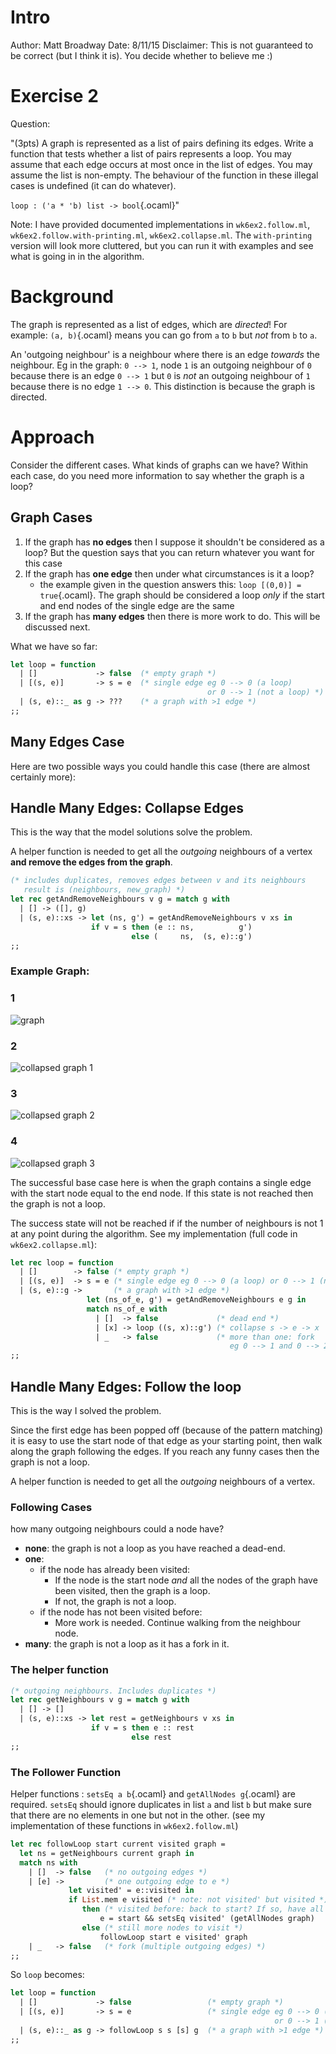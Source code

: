 
# Intro #
Author: Matt Broadway
Date: 8/11/15
Disclaimer: This is not guaranteed to be correct (but I think it is). You decide whether to believe me :)

# Exercise 2 #

Question:

"(3pts) A graph is represented as a list of pairs defining its edges. Write a function that tests whether a list of pairs represents a loop. You may assume that each edge occurs at most once in the list of edges. You may assume the list is non-empty. The behaviour of the function in these illegal cases is undefined (it can do whatever).

`loop : ('a * 'b) list -> bool`{.ocaml}"

Note: I have provided documented implementations in `wk6ex2.follow.ml`, `wk6ex2.follow.with-printing.ml`, `wk6ex2.collapse.ml`. The `with-printing` version will look more cluttered, but you can run it with examples and see what is going in in the algorithm.

# Background #
The graph is represented as a list of edges, which are _directed_! For example: `(a, b)`{.ocaml} means you can go from `a` to `b` but _not_ from `b` to `a`.

An 'outgoing neighbour' is a neighbour where there is an edge _towards_ the neighbour. Eg in the graph: `0 --> 1`, node `1` is an outgoing neighbour of `0` because there is an edge `0 --> 1` but `0` is _not_ an outgoing neighbour of `1` because there is no edge `1 --> 0`. This distinction is because the graph is directed.


# Approach #
Consider the different cases. What kinds of graphs can we have? Within each case, do you need more information to say whether the graph is a loop?

## Graph Cases ##
1. If the graph has **no edges** then I suppose it shouldn't be considered as a loop? But the question says that you can return whatever you want for this case
2. If the graph has **one edge** then under what circumstances is it a loop?
    - the example given in the question answers this: `loop [(0,0)] = true`{.ocaml}. The graph should be considered a loop _only_ if the start and end nodes of the single edge are the same
3. If the graph has **many edges** then there is more work to do. This will be discussed next.

What we have so far:

```ocaml
let loop = function
  | []             -> false  (* empty graph *)
  | [(s, e)]       -> s = e  (* single edge eg 0 --> 0 (a loop)
                                            or 0 --> 1 (not a loop) *)
  | (s, e)::_ as g -> ???    (* a graph with >1 edge *)
;;
```

## Many Edges Case ##
Here are two possible ways you could handle this case (there are almost certainly more):


## Handle Many Edges: Collapse Edges ##
This is the way that the model solutions solve the problem.

A helper function is needed to get all the _outgoing_ neighbours of a vertex **and remove the edges from the graph**.

```ocaml
(* includes duplicates, removes edges between v and its neighbours
   result is (neighbours, new_graph) *)
let rec getAndRemoveNeighbours v g = match g with
  | [] -> ([], g)
  | (s, e)::xs -> let (ns, g') = getAndRemoveNeighbours v xs in
                  if v = s then (e :: ns,          g')
                           else (     ns,  (s, e)::g')
;;
```


### Example Graph: ###

### 1 ###
![graph](res/graph.png)
### 2 ###
![collapsed graph 1](res/graph_collapsed_1.png)
### 3 ###
![collapsed graph 2](res/graph_collapsed_2.png)
### 4 ###
![collapsed graph 3](res/graph_collapsed_3.png)

The successful base case here is when the graph contains a single edge with the start node equal to the end node. If this state is not reached then the graph is not a loop.

The success state will not be reached if if the number of neighbours is not 1 at any point during the algorithm. See my implementation (full code in `wk6ex2.collapse.ml`):

```ocaml
let rec loop = function
  | []        -> false (* empty graph *)
  | [(s, e)]  -> s = e (* single edge eg 0 --> 0 (a loop) or 0 --> 1 (not a loop) *)
  | (s, e)::g ->       (* a graph with >1 edge *)
                 let (ns_of_e, g') = getAndRemoveNeighbours e g in
                 match ns_of_e with
                   | []  -> false             (* dead end *)
                   | [x] -> loop ((s, x)::g') (* collapse s -> e -> x    to   s -> x *)
                   | _   -> false             (* more than one: fork
                                                 eg 0 --> 1 and 0 --> 2 cannot be part of a loop *)
;;
```



## Handle Many Edges: Follow the loop ##
This is the way I solved the problem.

Since the first edge has been popped off (because of the pattern matching) it is easy to use the start node of that edge as your starting point, then walk along the graph following the edges. If you reach any funny cases then the graph is not a loop.

A helper function is needed to get all the _outgoing_ neighbours of a vertex.

### Following Cases ###
how many outgoing neighbours could a node have?
- **none**: the graph is not a loop as you have reached a dead-end.
- **one**:
    - if the node has already been visited:
        - If the node is the start node _and_ all the nodes of the graph have been visited, then the graph is a loop.
        - If not, the graph is not a loop.
    - if the node has not been visited before:
        - More work is needed. Continue walking from the neighbour node.
- **many**: the graph is not a loop as it has a fork in it.

### The helper function ###

```ocaml
(* outgoing neighbours. Includes duplicates *)
let rec getNeighbours v g = match g with
  | [] -> []
  | (s, e)::xs -> let rest = getNeighbours v xs in
                  if v = s then e :: rest
                           else rest
;;
```

### The Follower Function ###
Helper functions : `setsEq a b`{.ocaml} and `getAllNodes g`{.ocaml} are required.
`setsEq` should ignore duplicates in list `a` and list `b` but make sure that there are no elements in one but not in the other.
(see my implementation of these functions in `wk6ex2.follow.ml`)


```ocaml
let rec followLoop start current visited graph =
  let ns = getNeighbours current graph in
  match ns with
    | []  -> false   (* no outgoing edges *)
    | [e] ->         (* one outgoing edge to e *)
             let visited' = e::visited in 
             if List.mem e visited (* note: not visited' but visited *)
                then (* visited before: back to start? If so, have all nodes been visited? *)
                    e = start && setsEq visited' (getAllNodes graph)
                else (* still more nodes to visit *)
                    followLoop start e visited' graph
    | _   -> false   (* fork (multiple outgoing edges) *)
;;
```

So `loop` becomes:

```ocaml
let loop = function
  | []             -> false                 (* empty graph *)
  | [(s, e)]       -> s = e                 (* single edge eg 0 --> 0 (a loop)
                                                           or 0 --> 1 (not a loop) *)
  | (s, e)::_ as g -> followLoop s s [s] g  (* a graph with >1 edge *)
;;
```
